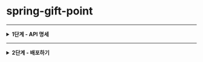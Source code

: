 # spring-gift-point

---
<details>
<summary><strong>1단계 - API 명세</strong></summary>

- 팀원들과 API 명세서 작성
- 작성된 API 명세서 바탕으로 코드 수정
  - Model 수정
    - Category
      - color, imageUrl, description 추가
    - Member
      - name 지우기
    - Wishlist
      - product 대신 option 사용
  - DB 수정
    - schema.sql
    - data.sql
  - DTO 수정 및 만들기
    - Category
      - CategoryRequestDTO
      - CategoryResponseDTO
    - Member
      - LoginRequestDTO
      - RegisterRequestDTO
    - Option
      - OptionRequestDTO
      - OptionResponseDTO
    - Order
      - OrderRequestDTO
      - OrderResponseDTO
    - Product
      - ProductAddRequestDTO
      - ProductAddResponseDTO
      - ProductGetResponseDTO
      - ProductUpdateRequestDTO
      - ProductUpdateResponseDTO
    - Page
      - PageRequestDTO
      - ProductPageResponseDTO
      - WishlistPageResponseDTO
    - Wishlist
      - WishlistRequestDTO
      - WishlistResponseDTO
  - Repository 수정
  - Service 수정
    - 생성한 DTO를 사용하도록 수정
  - Controller 수정
    - 생성한 DTO를 사용하도록 수정
    - Controller -> RestController
- 커스텀 예외 만들기
  - 커스텀 예외 사용하기
</details>

---

<details>
<summary><strong>2단계 - 배포하기</strong></summary>

- 배포 쉘 스크립트 작성
- CORS 작성
- CORS 테스트 코드 작성
</details>